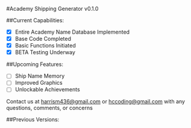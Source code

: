 #Academy Shipping Generator v0.1.0

##Current Capabilities:
- [x] Entire Academy Name Database Implemented
- [x] Base Code Completed
- [x] Basic Functions Initiated
- [x] BETA Testing Underway

##Upcoming Features:
  - [ ] Ship Name Memory
  - [ ] Improved Graphics
  - [ ] Unlockable Achievements

Contact us at harrism436@gmail.com or hccoding@gmail.com with any questions, comments, or concerns 

##Previous Versions:

